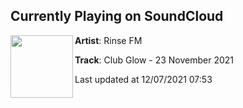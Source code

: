 ## Currently Playing on SoundCloud

[<img align="left" width="100" src="https://i1.sndcdn.com/artworks-XxRSvhyJeMcGgGZn-KS4psA-t500x500.png">](https://soundcloud.com/rinsefm/clubglow231121)

**Artist**: Rinse FM 

**Track**: Club Glow - 23 November 2021

Last updated at 12/07/2021 07:53
